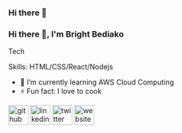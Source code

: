 ### Hi there 👋

### Hi there 👋, I'm Bright Bediako
Tech 

Skills: HTML/CSS/React/Nodejs

- 🌱 I’m currently learning AWS Cloud Computing 
- ⚡ Fun fact: I love to cook 


[<img src='https://cdn.jsdelivr.net/npm/simple-icons@3.0.1/icons/github.svg' alt='github' height='40'>](https://github.com/https://github.com/brightBediako/)  [<img src='https://cdn.jsdelivr.net/npm/simple-icons@3.0.1/icons/linkedin.svg' alt='linkedin' height='40'>](https://www.linkedin.com/in/https://www.linkedin.com/in/brightbediako//)  [<img src='https://cdn.jsdelivr.net/npm/simple-icons@3.0.1/icons/twitter.svg' alt='twitter' height='40'>](https://twitter.com/https://twitter.com/brightBediakoh)  [<img src='https://cdn.jsdelivr.net/npm/simple-icons@3.0.1/icons/icloud.svg' alt='website' height='40'>](https://brightbediako.netlify.app/)  


